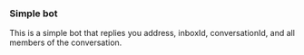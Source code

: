 ### Simple bot

This is a simple bot that replies you address, inboxId, conversationId, and all members of the conversation.
